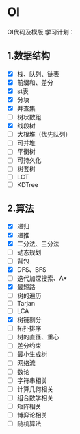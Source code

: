 # OI
OI代码及模版
学习计划：
## 1.数据结构

- [x] 栈、队列、链表  
- [x] 前缀和、差分 
- [x] st表
- [x] 分块
- [x] 并查集
- [ ] 树状数组
- [x] 线段树
- [ ] 大根堆（优先队列）
- [ ] 可并堆
- [ ] 平衡树
- [ ] 可持久化
- [ ] 树套树
- [ ] LCT
- [ ] KDTree

## 2.算法

+ [x] 递归
+ [x] 递推
+ [x] 二分法、三分法
+ [ ] 动态规划
+ [ ] 背包
+ [x] DFS、BFS
+ [ ] 迭代加深搜索、A*
+ [x] 最短路
+ [ ] 树的遍历
+ [ ] Tarjan
+ [ ] LCA
+ [x] 树链剖分
+ [ ] 拓扑排序
+ [ ] 树的直径、重心
+ [ ] 差分约束
+ [ ] 最小生成树
+ [ ] 网络流
+ [ ] 数论
+ [ ] 字符串相关
+ [ ] 计算几何相关
+ [ ] 组合数学相关
+ [ ] 矩阵相关
+ [ ] 博弈论相关
+ [ ] 随机算法
